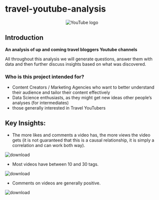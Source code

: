 # travel-youtube-analysis

<center>

![YouTube logo](https://logos-world.net/imageup/YouTube/YouTube-Logo-PNG2.png)

</center>

## Introduction

**An analysis of up and coming travel bloggers Youtube channels**

All throughout this analysis we will generate questions, answer them
with data and then further discuss insights based on what was
discovered.

### Who is this project intended for?

  - Content Creators / Marketing Agencies who want to better understand
    their audience and tailor their content effectively
  - Data Science enthusiasts, as they might get new ideas other people’s analyses (for intermediates)
  - those generally interested in Travel YouTubers

## Key Insights:

- The more likes and comments a video has, the more views the video gets (it is not guaranteed that this is a causal relationship, it is simply a correlation and can work both way).

![download](https://user-images.githubusercontent.com/130685850/233194790-05f50c9d-d632-42a4-8eac-84388dcea611.png)

- Most videos have between 10 and 30 tags.

![download](https://user-images.githubusercontent.com/130685850/233194898-4aa60851-bbf4-4261-bbaf-d21bc0cac101.png)

- Comments on videos are generally positive.

![download](https://user-images.githubusercontent.com/130685850/233195175-5e0841a5-5557-4806-bea1-8dfafdce83e4.png)
